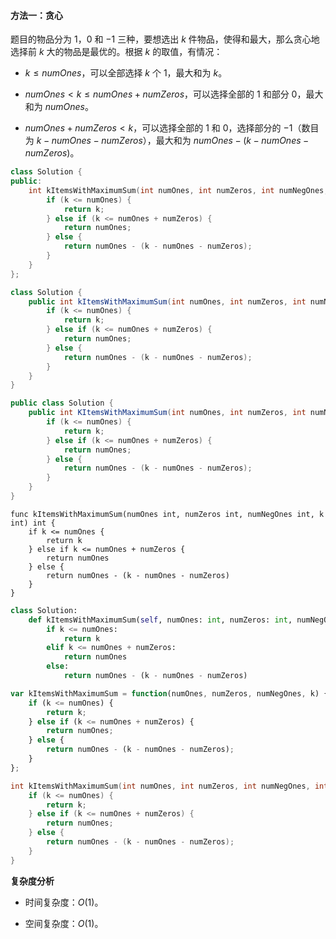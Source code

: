 #### 方法一：贪心

题目的物品分为 $1$，$0$ 和 $-1$ 三种，要想选出 $k$ 件物品，使得和最大，那么贪心地选择前 $k$ 大的物品是最优的。根据 $k$ 的取值，有情况：

+ $k \le \textit{numOnes}$，可以全部选择 $k$ 个 $1$，最大和为 $k$。

+ $\textit{numOnes} \lt k \le \textit{numOnes} + \textit{numZeros}$，可以选择全部的 $1$ 和部分 $0$，最大和为 $\textit{numOnes}$。

+ $\textit{numOnes} + \textit{numZeros} \lt k$，可以选择全部的 $1$ 和 $0$，选择部分的 $-1$（数目为 $k - \textit{numOnes} - \textit{numZeros}$），最大和为 $\textit{numOnes} - (k - \textit{numOnes} - \textit{numZeros})$。

```C++ [sol1-C++]
class Solution {
public:
    int kItemsWithMaximumSum(int numOnes, int numZeros, int numNegOnes, int k) {
        if (k <= numOnes) {
            return k;
        } else if (k <= numOnes + numZeros) {
            return numOnes;
        } else {
            return numOnes - (k - numOnes - numZeros);
        }
    }
};
```

```Java [sol1-Java]
class Solution {
    public int kItemsWithMaximumSum(int numOnes, int numZeros, int numNegOnes, int k) {
        if (k <= numOnes) {
            return k;
        } else if (k <= numOnes + numZeros) {
            return numOnes;
        } else {
            return numOnes - (k - numOnes - numZeros);
        }
    }
}
```

```C# [sol1-C#]
public class Solution {
    public int KItemsWithMaximumSum(int numOnes, int numZeros, int numNegOnes, int k) {
        if (k <= numOnes) {
            return k;
        } else if (k <= numOnes + numZeros) {
            return numOnes;
        } else {
            return numOnes - (k - numOnes - numZeros);
        }
    }
}
```

```Golang [sol1-Golang]
func kItemsWithMaximumSum(numOnes int, numZeros int, numNegOnes int, k int) int {
    if k <= numOnes {
        return k
    } else if k <= numOnes + numZeros {
        return numOnes
    } else {
        return numOnes - (k - numOnes - numZeros)
    }
}
```

```Python [sol1-Python3]
class Solution:
    def kItemsWithMaximumSum(self, numOnes: int, numZeros: int, numNegOnes: int, k: int) -> int:
        if k <= numOnes:
            return k
        elif k <= numOnes + numZeros:
            return numOnes
        else:
            return numOnes - (k - numOnes - numZeros)

```

```JavaScript [sol1-JavaScript]
var kItemsWithMaximumSum = function(numOnes, numZeros, numNegOnes, k) {
    if (k <= numOnes) {
        return k;
    } else if (k <= numOnes + numZeros) {
        return numOnes;
    } else {
        return numOnes - (k - numOnes - numZeros);
    }
};

```

```C [sol1-C]
int kItemsWithMaximumSum(int numOnes, int numZeros, int numNegOnes, int k){
    if (k <= numOnes) {
        return k;
    } else if (k <= numOnes + numZeros) {
        return numOnes;
    } else {
        return numOnes - (k - numOnes - numZeros);
    }
}
```

**复杂度分析**

+ 时间复杂度：$O(1)$。

+ 空间复杂度：$O(1)$。